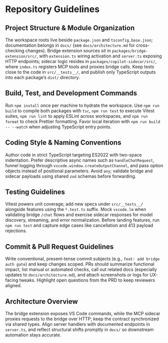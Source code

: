 # Repository Guidelines

## Project Structure & Module Organization
The workspace roots live beside `package.json` and `tsconfig.base.json`; documentation belongs in `docs/` (see `docs/architecture.md` for cross-checking changes). Bridge extension sources sit in `packages/bridge-extension/src/`, with `extension.ts` wiring activation and `server.ts` exposing HTTP endpoints; sidecar logic resides in `packages/copilot-sidecar/src/`, where `index.ts` registers MCP tools and proxies bridge calls. Keep tests close to the code in `src/__tests__/`, and publish only TypeScript outputs into each package’s `dist/` directory.

## Build, Test, and Development Commands
Run `npm install` once per machine to hydrate the workspace. Use `npm run build` to compile both packages with `tsc`, `npm run test` to execute Vitest suites, `npm run lint` to apply ESLint across workspaces, and `npm run format` to check Prettier formatting. Favor local iteration with `npm run build -- --watch` when adjusting TypeScript entry points.

## Coding Style & Naming Conventions
Author code in strict TypeScript targeting ES2022 with two-space indentation. Prefer descriptive async names such as `handleChatRequest`, funnel logging through `vscode.window.createOutputChannel`, and pass option objects instead of positional parameters. Avoid `any`; validate bridge and sidecar payloads using shared `zod` schemas before forwarding.

## Testing Guidelines
Vitest powers unit coverage; add new specs under `src/__tests__/` alongside features using the `*.test.ts` suffix. Mock `vscode.lm` when validating bridge `/chat` flows and exercise sidecar responses for model discovery, streaming, and error normalization. Before landing features, run `npm run test` and capture edge cases like cancellation and 413 payload rejections.

## Commit & Pull Request Guidelines
Write conventional, present-tense commit subjects (e.g., `feat: add bridge auth gate`) and keep changes scoped. PRs should summarize functional impact, list manual or automated checks, call out related docs (especially updates to `docs/architecture.md`), and attach screenshots or logs for UX-facing tweaks. Highlight open questions from the PRD to keep reviewers aligned.

## Architecture Overview
The bridge extension exposes VS Code commands, while the MCP sidecar proxies requests to the bridge over HTTP; keep the contract synchronized via shared types. Align server handlers with documented endpoints in `server.ts`, and reflect structural shifts promptly in `docs/` so downstream automation stays accurate.
